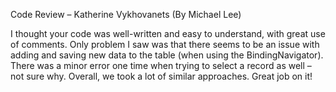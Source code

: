 Code Review – Katherine Vykhovanets (By Michael Lee)

I thought your code was well-written and easy to understand, with great use of comments. Only problem I saw was that there seems to be an issue with adding and saving new data to the table (when using the BindingNavigator). There was a minor error one time when trying to select a record as well – not sure why. Overall, we took a lot of similar approaches. Great job on it!
